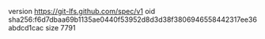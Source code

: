 version https://git-lfs.github.com/spec/v1
oid sha256:f6d7dbaa69b1135ae0440f53952d8d3d38f3806946558442317ee36abdcd1cac
size 7791
